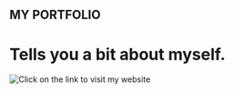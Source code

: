 ## MY PORTFOLIO


# Tells you a bit about myself.

![Click on the link to visit my website](ojasgupta.netlify.app/ "ojasgupta")
